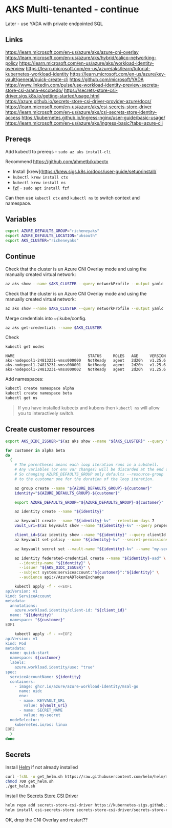 # AKS Multi-tenanted - continue

Later - use YADA with private endpointed SQL

## Links

<https://learn.microsoft.com/en-us/azure/aks/azure-cni-overlay>
<https://learn.microsoft.com/en-us/azure/aks/hybrid/calico-networking-policy>
<https://learn.microsoft.com/en-us/azure/aks/workload-identity-overview>
<https://learn.microsoft.com/en-us/azure/aks/learn/tutorial-kubernetes-workload-identity>
<https://learn.microsoft.com/en-us/azure/key-vault/general/quick-create-cli>
<https://github.com/microsoft/YADA>
<https://www.linkedin.com/pulse/use-workload-identity-preview-secrets-store-csi-arana-escobedo/>
<https://secrets-store-csi-driver.sigs.k8s.io/getting-started/usage.html>
<https://azure.github.io/secrets-store-csi-driver-provider-azure/docs/>
<https://learn.microsoft.com/en-us/azure/aks/csi-secrets-store-driver>
<https://learn.microsoft.com/en-us/azure/aks/csi-secrets-store-identity-access>
https://kubernetes.github.io/ingress-nginx/user-guide/basic-usage/
https://learn.microsoft.com/en-us/azure/aks/ingress-basic?tabs=azure-cli

## Prereqs

Add kubectl to prereqs - `sudo az aks install-cli`

Recommend <https://github.com/ahmetb/kubectx>

* Install [krew](https://krew.sigs.k8s.io/docs/user-guide/setup/install/
* `kubectl krew install ctx`
* `kubectl krew install ns`
* [fzf](https://github.com/junegunn/fzf#installation) - `sudo apt install fzf`

Can then use `kubectl ctx` and `kubectl ns` to switch context and namespace.

## Variables

```bash
export AZURE_DEFAULTS_GROUP="richeneyaks"
export AZURE_DEFAULTS_LOCATION="uksouth"
export AKS_CLUSTER="richeneyaks"
```

## Continue

Check that the cluster is un Azure CNI Overlay mode and using the manually created virtual network:

```bash
az aks show --name $AKS_CLUSTER --query networkProfile --output yamlc
```

Check that the cluster is un Azure CNI Overlay mode and using the manually created virtual network:

```bash
az aks show --name $AKS_CLUSTER --query networkProfile --output yamlc
```

Merge credentials into ~/.kube/config.

```bash
az aks get-credentials --name $AKS_CLUSTER
```

Check

```bash
kubectl get nodes
```

```text
NAME                                STATUS     ROLES   AGE     VERSION
aks-nodepool1-24813231-vmss000000   NotReady   agent   2d20h   v1.25.6
aks-nodepool1-24813231-vmss000001   NotReady   agent   2d20h   v1.25.6
aks-nodepool1-24813231-vmss000002   NotReady   agent   2d20h   v1.25.6
```

Add namespaces:

```bash
kubectl create namespace alpha
kubectl create namespace beta
kubectl get ns
```

> If you have installed kubectx and kubens then `kubectl ns` will allow you to interactively switch.

## Create customer resources

```bash
export AKS_OIDC_ISSUER="$(az aks show --name "${AKS_CLUSTER}" --query "oidcIssuerProfile.issuerUrl" -otsv)"

for customer in alpha beta
do
  (
    # The parentheses means each loop iteration runs in a subshell.
    # Any variables (or env var changes) will be discarded at the end of the loop.
    # So changing AZURE_DEFAULTS_GROUP only defaults --resource-group
    # to the customer one for the duration of the loop iteration.

    az group create --name "${AZURE_DEFAULTS_GROUP}-${customer}"
    identity="${AZURE_DEFAULTS_GROUP}-${customer}"

    export AZURE_DEFAULTS_GROUP="${AZURE_DEFAULTS_GROUP}-${customer}"

    az identity create --name "${identity}"

    az keyvault create --name "${identity}-kv" --retention-days 7
    vault_uri=$(az keyvault show --name "${identity}-kv" --query properties.vaultUri -otsv)

    client_id=$(az identity show --name "${identity}" --query clientId -otsv)
    az keyvault set-policy --name "${identity}-kv" --secret-permissions get --spn ${client_id}

    az keyvault secret set --vault-name "${identity}-kv" --name "my-secret" --value "Hello ${customer}!"

    az identity federated-credential create --name "${identity}-aad" \
      --identity-name "${identity}" \
      --issuer "${AKS_OIDC_ISSUER}" \
      --subject system:serviceaccount:"${customer}":"${identity}" \
      --audience api://AzureADTokenExchange

    kubectl apply -f - <<EOF1
apiVersion: v1
kind: ServiceAccount
metadata:
  annotations:
    azure.workload.identity/client-id: "${client_id}"
  name: "${identity}"
  namespace: "${customer}"
EOF1

    kubectl apply -f - <<EOF2
apiVersion: v1
kind: Pod
metadata:
  name: quick-start
  namespace: ${customer}
  labels:
    azure.workload.identity/use: "true"
spec:
  serviceAccountName: ${identity}
  containers:
    - image: ghcr.io/azure/azure-workload-identity/msal-go
      name: oidc
      env:
      - name: KEYVAULT_URL
        value: ${vault_uri}
      - name: SECRET_NAME
        value: my-secret
  nodeSelector:
    kubernetes.io/os: linux
EOF2
  )
done
```

## Secrets

Install [Helm](https://helm.sh/docs/intro/install/) if not already installed

```bash
curl -fsSL -o get_helm.sh https://raw.githubusercontent.com/helm/helm/main/scripts/get-helm-3
chmod 700 get_helm.sh
./get_helm.sh
```

Install the [Secrets Store CSI Driver](https://secrets-store-csi-driver.sigs.k8s.io/getting-started/installation.html)

```bash
helm repo add secrets-store-csi-driver https://kubernetes-sigs.github.io/secrets-store-csi-driver/charts
helm install csi-secrets-store secrets-store-csi-driver/secrets-store-csi-driver --namespace kube-system
```

OK, drop the CNI Overlay and restart??